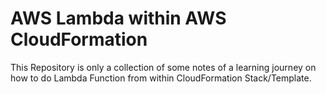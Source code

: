 # AWS Lambda within AWS CloudFormation

This Repository is only a collection of some notes of a learning journey on how to do Lambda Function from within CloudFormation Stack/Template.
